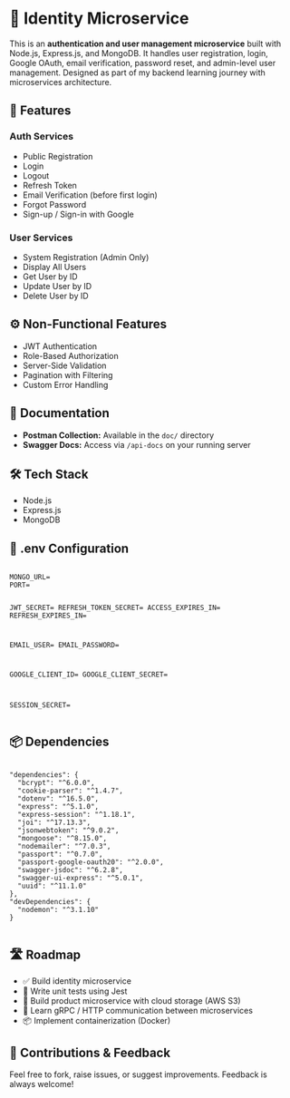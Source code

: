 <!DOCTYPE html>
<html lang="en">
<head>
  <meta charset="UTF-8">
  <title>Identity Microservice - Node.js + Express</title>
</head>
<body>

  <h1>🚀 Identity Microservice</h1>
  <p>
    This is an <strong>authentication and user management microservice</strong> built with Node.js, Express.js, and MongoDB.  
    It handles user registration, login, Google OAuth, email verification, password reset, and admin-level user management.  
    Designed as part of my backend learning journey with microservices architecture.
  </p>

  <h2>🔐 Features</h2>

  <h3>Auth Services</h3>
  <ul>
    <li>Public Registration</li>
    <li>Login</li>
    <li>Logout</li>
    <li>Refresh Token</li>
    <li>Email Verification (before first login)</li>
    <li>Forgot Password</li>
    <li>Sign-up / Sign-in with Google</li>
  </ul>

  <h3>User Services</h3>
  <ul>
    <li>System Registration (Admin Only)</li>
    <li>Display All Users</li>
    <li>Get User by ID</li>
    <li>Update User by ID</li>
    <li>Delete User by ID</li>
  </ul>

  <h2>⚙️ Non-Functional Features</h2>
  <ul>
    <li>JWT Authentication</li>
    <li>Role-Based Authorization</li>
    <li>Server-Side Validation</li>
    <li>Pagination with Filtering</li>
    <li>Custom Error Handling</li>
  </ul>

  <h2>🧪 Documentation</h2>
  <ul>
    <li><strong>Postman Collection:</strong> Available in the <code>doc/</code> directory</li>
    <li><strong>Swagger Docs:</strong> Access via <code>/api-docs</code> on your running server</li>
  </ul>

  <h2>🛠️ Tech Stack</h2>
  <ul>
    <li>Node.js</li>
    <li>Express.js</li>
    <li>MongoDB</li>
  </ul>

  <h2>🔧 .env Configuration</h2>
  <pre><code>
MONGO_URL=
PORT=

JWT_SECRET=
REFRESH_TOKEN_SECRET=
ACCESS_EXPIRES_IN=
REFRESH_EXPIRES_IN=

EMAIL_USER=
EMAIL_PASSWORD=

GOOGLE_CLIENT_ID=
GOOGLE_CLIENT_SECRET=

SESSION_SECRET=
  </code></pre>

  <h2>📦 Dependencies</h2>
  <pre><code>
"dependencies": {
  "bcrypt": "^6.0.0",
  "cookie-parser": "^1.4.7",
  "dotenv": "^16.5.0",
  "express": "^5.1.0",
  "express-session": "^1.18.1",
  "joi": "^17.13.3",
  "jsonwebtoken": "^9.0.2",
  "mongoose": "^8.15.0",
  "nodemailer": "^7.0.3",
  "passport": "^0.7.0",
  "passport-google-oauth20": "^2.0.0",
  "swagger-jsdoc": "^6.2.8",
  "swagger-ui-express": "^5.0.1",
  "uuid": "^11.1.0"
},
"devDependencies": {
  "nodemon": "^3.1.10"
}
  </code></pre>

  <h2>🛣️ Roadmap</h2>
  <ul>
    <li>✅ Build identity microservice</li>
    <li>🔧 Write unit tests using Jest</li>
    <li>🚧 Build product microservice with cloud storage (AWS S3)</li>
    <li>📡 Learn gRPC / HTTP communication between microservices</li>
    <li>📦 Implement containerization (Docker)</li>
  </ul>

  <h2>🙌 Contributions & Feedback</h2>
  <p>Feel free to fork, raise issues, or suggest improvements. Feedback is always welcome!</p>

</body>
</html>
